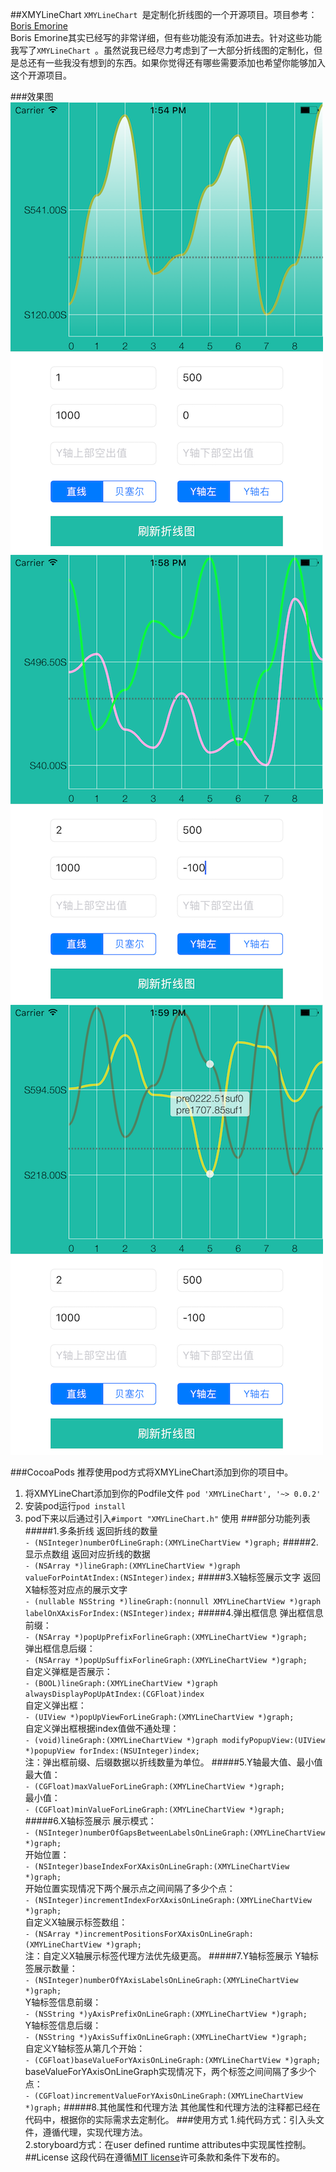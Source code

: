 ##XMYLineChart
`XMYLineChart `是定制化折线图的一个开源项目。项目参考： [Boris Emorine](https://github.com/Boris-Em/BEMSimpleLineGraph)<br>Boris Emorine其实已经写的非常详细，但有些功能没有添加进去。针对这些功能我写了`XMYLineChart `。虽然说我已经尽力考虑到了一大部分折线图的定制化，但是总还有一些我没有想到的东西。如果你觉得还有哪些需要添加也希望你能够加入这个开源项目。

###效果图
![](https://github.com/xumoyan/XMYLineChart/blob/master/LineChartPicture/lineOne.png)
![](https://github.com/xumoyan/XMYLineChart/blob/master/LineChartPicture/lineTwo.png)
![](https://github.com/xumoyan/XMYLineChart/blob/master/LineChartPicture/lineThree.png)

###CocoaPods
推荐使用pod方式将XMYLineChart添加到你的项目中。<br>
1. 将XMYLineChart添加到你的Podfile文件 `pod 'XMYLineChart', '~> 0.0.2'`<br>
2. 安装pod运行`pod install`<br>
3. pod下来以后通过引入`#import "XMYLineChart.h"` 使用
###部分功能列表
#####1.多条折线
返回折线的数量<br>
`- (NSInteger)numberOfLineGraph:(XMYLineChartView *)graph;`
#####2.显示点数组
返回对应折线的数据<br>
`- (NSArray *)lineGraph:(XMYLineChartView *)graph valueForPointAtIndex:(NSInteger)index;`
#####3.X轴标签展示文字
返回X轴标签对应点的展示文字<br>
`- (nullable NSString *)lineGraph:(nonnull XMYLineChartView *)graph labelOnXAxisForIndex:(NSInteger)index;`
#####4.弹出框信息
弹出框信息前缀：<br>
`- (NSArray *)popUpPrefixForlineGraph:(XMYLineChartView *)graph;`<br>
弹出框信息后缀：<br>
`- (NSArray *)popUpSuffixForlineGraph:(XMYLineChartView *)graph;`<br>
自定义弹框是否展示：<br>
`- (BOOL)lineGraph:(XMYLineChartView *)graph alwaysDisplayPopUpAtIndex:(CGFloat)index`<br>
自定义弹出框：<br>
`- (UIView *)popUpViewForLineGraph:(XMYLineChartView *)graph;`<br>
自定义弹出框根据index值做不通处理：<br>
`- (void)lineGraph:(XMYLineChartView *)graph modifyPopupView:(UIView *)popupView forIndex:(NSUInteger)index;`<br>
注：弹出框前缀、后缀数据以折线数量为单位。
#####5.Y轴最大值、最小值
最大值：<br>
`- (CGFloat)maxValueForLineGraph:(XMYLineChartView *)graph;`<br>
最小值：<br>
`- (CGFloat)minValueForLineGraph:(XMYLineChartView *)graph;`
#####6.X轴标签展示
展示模式：<br>
`- (NSInteger)numberOfGapsBetweenLabelsOnLineGraph:(XMYLineChartView *)graph;`<br>
开始位置：<br>
`- (NSInteger)baseIndexForXAxisOnLineGraph:(XMYLineChartView *)graph;`<br>
开始位置实现情况下两个展示点之间间隔了多少个点：<br>
`- (NSInteger)incrementIndexForXAxisOnLineGraph:(XMYLineChartView *)graph;`<br>
自定义X轴展示标签数组：<br>
`- (NSArray *)incrementPositionsForXAxisOnLineGraph:(XMYLineChartView *)graph;`<br>
注：自定义X轴展示标签代理方法优先级更高。
#####7.Y轴标签展示
Y轴标签展示数量：<br>
`- (NSInteger)numberOfYAxisLabelsOnLineGraph:(XMYLineChartView *)graph;`<br>
Y轴标签信息前缀：<br>
`- (NSString *)yAxisPrefixOnLineGraph:(XMYLineChartView *)graph;`<br>
Y轴标签信息后缀：<br>
`- (NSString *)yAxisSuffixOnLineGraph:(XMYLineChartView *)graph;`<br>
自定义Y轴标签从第几个开始：<br>
`- (CGFloat)baseValueForYAxisOnLineGraph:(XMYLineChartView *)graph;`<br>
baseValueForYAxisOnLineGraph实现情况下，两个标签之间间隔了多少个点：<br>
`- (CGFloat)incrementValueForYAxisOnLineGraph:(XMYLineChartView *)graph;`
#####8.其他属性和代理方法
其他属性和代理方法的注释都已经在代码中，根据你的实际需求去定制化。
###使用方式
1.纯代码方式：引入头文件，遵循代理，实现代理方法。<br>
2.storyboard方式：在user defined runtime attributes中实现属性控制。
##License
这段代码在遵循[MIT license](LICENSE)许可条款和条件下发布的。
